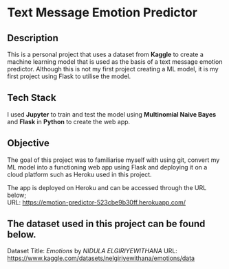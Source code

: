 # Text Message Emotion Predictor

## Description
This is a personal project that uses a dataset from **Kaggle** to create a machine learning model that is used as the basis of a text message emotion predictor. Although this is not my first project creating a ML model, it is my first project using Flask to utilise the model.

## Tech Stack
I used **Jupyter** to train and test the model using **Multinomial Naive Bayes** and **Flask** in **Python** to create the web app.

## Objective
The goal of this project was to familiarise myself with using git, convert my ML model into a functioning web app using Flask and deploying it on a cloud platform such as Heroku used in this project.

The app is deployed on Heroku and can be accessed through the URL below; </br>
URL: https://emotion-predictor-523cbe9b30ff.herokuapp.com/

## The dataset used in this project can be found below.
Dataset Title: _Emotions_ by _NIDULA ELGIRIYEWITHANA_
URL: https://www.kaggle.com/datasets/nelgiriyewithana/emotions/data
